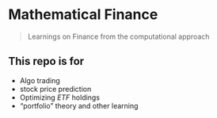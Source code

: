 # Mathematical Finance

> Learnings on Finance from the computational approach   

## This repo is for 

* Algo trading 
* stock price prediction 
* Optimizing _ETF_ holdings
* “portfolio” theory and other learning 